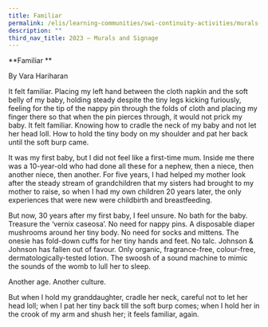 ```yaml
---
title: Familiar
permalink: /elis/learning-communities/swi-continuity-activities/murals-and-signage/familiar/
description: ""
third_nav_title: 2023 – Murals and Signage
---
```

**Familiar **

By Vara Hariharan

It felt familiar. Placing my left hand between the cloth napkin and the soft belly of my baby, holding steady despite the tiny legs kicking furiously, feeling for the tip of the nappy pin through the folds of cloth and placing my finger there so that when the pin pierces through, it would not prick my baby. It felt familiar. Knowing how to cradle the neck of my baby and not let her head loll. How to hold the tiny body on my shoulder and pat her back until the soft burp came. 

It was my first baby, but I did not feel like a first-time mum. Inside me there was a 10-year-old who had done all these for a nephew, then a niece, then another niece, then another. For five years, I had helped my mother look after the steady stream of grandchildren that my sisters had brought to my mother to raise, so when I had my own children 20 years later, the only experiences that were new were childbirth and breastfeeding. 

But now, 30 years after my first baby, I feel unsure. No bath for the baby. Treasure the ‘vernix caseosa’. No need for nappy pins. A disposable diaper mushrooms around her tiny body. No need for socks and mittens. The onesie has fold-down cuffs for her tiny hands and feet. No talc. Johnson & Johnson has fallen out of favour. Only organic, fragrance-free, colour-free, dermatologically-tested lotion. The swoosh of a sound machine to mimic the sounds of the womb to lull her to sleep.

Another age. Another culture. 

But when I hold my granddaughter, cradle her neck, careful not to let her head loll; when I pat her tiny back till the soft burp comes; when I hold her in the crook of my arm and shush her; it feels familiar, again.